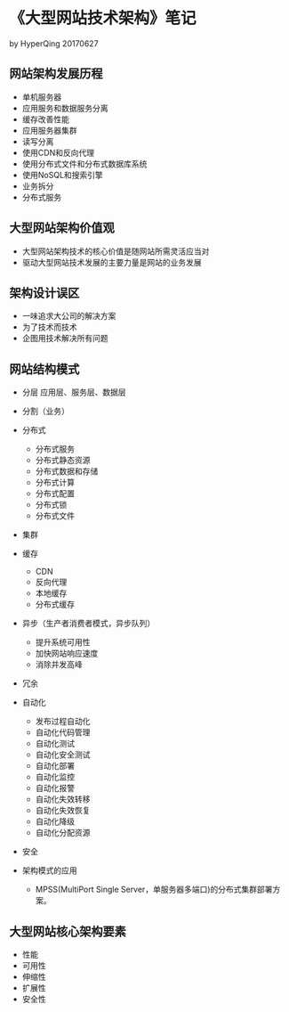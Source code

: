 # 《大型网站技术架构》笔记

by HyperQing 20170627

## 网站架构发展历程

- 单机服务器
- 应用服务和数据服务分离
- 缓存改善性能
- 应用服务器集群
- 读写分离
- 使用CDN和反向代理
- 使用分布式文件和分布式数据库系统
- 使用NoSQL和搜索引擎
- 业务拆分
- 分布式服务

## 大型网站架构价值观

- 大型网站架构技术的核心价值是随网站所需灵活应当对
- 驱动大型网站技术发展的主要力量是网站的业务发展

## 架构设计误区

- 一味追求大公司的解决方案
- 为了技术而技术
- 企图用技术解决所有问题

## 网站结构模式

- 分层
应用层、服务层、数据层
- 分割（业务）
- 分布式
  - 分布式服务
  - 分布式静态资源
  - 分布式数据和存储
  - 分布式计算
  - 分布式配置
  - 分布式锁
  - 分布式文件
- 集群
- 缓存
  - CDN
  - 反向代理
  - 本地缓存
  - 分布式缓存
- 异步（生产者消费者模式，异步队列）
  - 提升系统可用性
  - 加快网站响应速度
  - 消除并发高峰
- 冗余
- 自动化
  - 发布过程自动化
  - 自动化代码管理
  - 自动化测试
  - 自动化安全测试
  - 自动化部署
  - 自动化监控
  - 自动化报警
  - 自动化失效转移
  - 自动化失效恢复
  - 自动化降级
  - 自动化分配资源
- 安全

- 架构模式的应用
  - MPSS(MultiPort Single Server，单服务器多端口)的分布式集群部署方案。

## 大型网站核心架构要素

- 性能
- 可用性
- 伸缩性
- 扩展性
- 安全性

